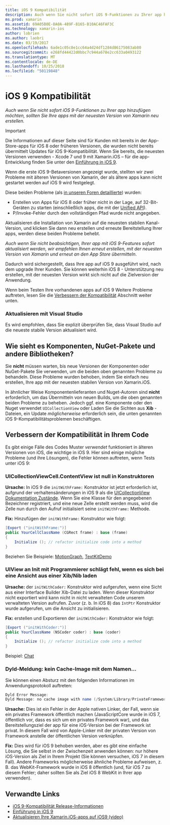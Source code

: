 ```yaml
---
title: iOS 9 Kompatibilität
description: Auch wenn Sie nicht sofort iOS 9-Funktionen zu Ihrer app hinzufügen möchten, sollten Sie Ihre apps mit der neuesten Version von Xamarin neu erstellen.
ms.prod: xamarin
ms.assetid: 69A05B0E-8A0A-489F-8165-B10AC46FAF3C
ms.technology: xamarin-ios
author: lobrien
ms.author: laobri
ms.date: 03/19/2017
ms.openlocfilehash: 6ade1c05c8e1cc64a4d24df1284d86175083ab80
ms.sourcegitcommit: e268fd44422d0bbc7c944a678e2cc633a0493122
ms.translationtype: MT
ms.contentlocale: de-DE
ms.lasthandoff: 10/25/2018
ms.locfileid: "50119848"
---
```

# <a name="ios-9-compatibility"></a>iOS 9 Kompatibilität

_Auch wenn Sie nicht sofort iOS 9-Funktionen zu Ihrer app hinzufügen möchten, sollten Sie Ihre apps mit der neuesten Version von Xamarin neu erstellen._

> [!IMPORTANT]
> Die Informationen auf dieser Seite sind für Kunden mit bereits in der App-Store-apps für iOS 8 oder früheren Versionen, die wurden nicht bereits übermittelt Updates für iOS 9-Kompatibilität. Wenn Sie bereits, die neuesten Versionen verwenden - Xcode 7 und 9 mit Xamarin.iOS – für die app-Entwicklung finden Sie unter den [Einführung in iOS 9](~/ios/platform/introduction-to-ios9/index.md).

Wenn die erste iOS 9-Betaversionen angezeigt wurde, stellten wir zwei Probleme mit älteren Versionen von Xamarin, der als ältere apps kann nicht gestartet werden auf iOS 9 wird festgelegt.

Diese beiden Probleme (als [in unseren Foren detaillierte](http://forums.xamarin.com/discussion/comment/131529/#Comment_131529)) wurden:

- Erstellen von Apps für iOS 8 oder früher nicht in der Lage, auf 32-Bit-Geräten zu starten (einschließlich apps, die mit der [Unified API](~/cross-platform/macios/unified/index.md)).
- P/Invoke-Fehler durch den vollständigen Pfad wurde nicht angegeben.

Aktualisieren die Installation von Xamarin auf die neuesten stabilen Kanal-Version, und klicken Sie dann neu erstellen und erneute Bereitstellung Ihrer apps, werden diese beiden Probleme behebt.

_Auch wenn Sie nicht beabsichtigen, Ihrer app mit iOS 9-Features sofort aktualisiert werden, wir empfehlen Ihnen erneut erstellen, mit der neuesten Version von Xamarin und erneut an den App Store übermitteln_.



Dadurch wird sichergestellt, dass Ihre app auf iOS 9 ausgeführt wird, nach dem upgrade Ihrer Kunden.
Sie können weiterhin iOS 8 - Unterstützung neu erstellen, mit der neuesten Version wirkt sich nicht auf die Zielversion der Anwendung.

Wenn beim Testen Ihre vorhandenen apps auf iOS 9 Weitere Probleme auftreten, lesen Sie die [Verbessern der Kompatibilität](#compat) Abschnitt weiter unten.


### <a name="updating-with-visual-studio"></a>Aktualisieren mit Visual Studio

Es wird empfohlen, dass Sie explizit überprüfen Sie, dass Visual Studio auf die neueste stabile Version aktualisiert wird.

## <a name="what-about-components-nugets-and-other-libraries"></a>Wie sieht es Komponenten, NuGet-Pakete und andere Bibliotheken?

Sie **nicht** müssen warten, bis neue Versionen der Komponenten oder NuGet-Pakete Sie verwenden, um die beiden oben genannten Probleme zu behandeln.
Diese Probleme wurden behoben, indem Sie einfach neu erstellen, Ihre app mit der neuesten stabilen Version von Xamarin.iOS.

In ähnlicher Weise Komponentenlieferanten und Nuget-Autoren sind **nicht** erforderlich, um das Übermitteln von neuen Builds, um die oben genannten beiden Probleme zu beheben. Jedoch ggf. eine Komponente oder den Nuget verwendet `UICollectionView` oder Laden Sie die Sichten aus **Xib** -Dateien, ein Update *möglicherweise* erforderlich sein, die unten genannten iOS 9-Kompatibilitätsproblemen beschäftigen.


<a name="compat" />

## <a name="improving-compatibility-in-your-code"></a>Verbessern der Kompatibilität in Ihrem Code

Es gibt einige Fälle des Codes Muster *verwendet* funktioniert in älteren Versionen von iOS, die wichtige in iOS 9. Hier sind einige mögliche Probleme (und ihre Lösungen), die Fehler können auftreten, wenn Tests unter iOS 9:

### <a name="uicollectionviewcellcontentview-is-null-in-constructors"></a>UICollectionViewCell.ContentView ist null in Konstruktoren

**Ursache:** In iOS 9 die `initWithFrame:` Konstruktor ist jetzt erforderlich ist, aufgrund der verhaltensänderungen in iOS 9 als die [UICollectionView Dokumentation Zustände](https://developer.apple.com/library/ios/documentation/UIKit/Reference/UICollectionView_class/#//apple_ref/occ/instm/UICollectionView/dequeueReusableCellWithReuseIdentifier:forIndexPath). Wenn Sie eine Klasse für den angegebenen Bezeichner registriert, und eine neue Zelle erstellt werden muss, wird die Zelle nun durch den Aufruf initialisiert seine `initWithFrame:` Methode.

**Fix:** Hinzufügen der `initWithFrame:` Konstruktor wie folgt:

```csharp
[Export ("initWithFrame:")]
public YourCellClassName (CGRect frame) : base (frame)
{
    Initialize (); // refactor initialize code into a method
}
```

Beziehen Sie Beispiele: [MotionGraph](https://github.com/xamarin/monotouch-samples/commit/3c1b7a4170c001e7290db9babb2b7a6dddeb8bcb), [TextKitDemo](https://github.com/xamarin/monotouch-samples/commit/23ea01b37326963b5ebf68bbcc1edd51c66a28d6)



### <a name="uiview-fails-to-init-with-coder-when-loading-a-view-from-a-xibnib"></a>UIView an Init mit Programmierer schlägt fehl, wenn es sich bei eine Ansicht aus einer Xib/Nib laden

**Ursache:** der `initWithCoder:` Konstruktor wird aufgerufen, wenn eine Sicht aus einer Interface Builder Xib-Datei zu laden. Wenn dieser Konstruktor nicht exportiert wird kann nicht in nicht verwalteten Code unserem verwalteten Version aufrufen. Zuvor (z. b. In iOS 8) das `IntPtr` Konstruktor wurde aufgerufen, um die Ansicht zu initialisieren.

**Fix:** erstellen und Exportieren der `initWithCoder:` Konstruktor wie folgt:

```csharp
[Export ("initWithCoder:")]
public YourClassName (NSCoder coder) : base (coder)
{
    Initialize (); // refactor initialize code into a method
}
```

Beispiel: [Chat](https://github.com/xamarin/monotouch-samples/commit/7b81138d52e5f3f1aa3769fcb08f46122e9b6a88)


### <a name="dyld-message-no-cache-image-with-name"></a>Dyld-Meldung: kein Cache-Image mit dem Namen...

Sie können einen Absturz mit den folgenden Informationen im Anwendungsprotokoll auftreten:

```csharp
Dyld Error Message:
Dyld Message: no cache image with name (/System/Library/PrivateFrameworks/JavaScriptCore.framework/JavaScriptCore)
```

**Ursache:** Dies ist ein Fehler in der Apple nativen Linker, der Fall, wenn sie ein privates Framework öffentlich machen (JavaScriptCore wurde in iOS 7, öffentlich vor, dass es sich um ein privates Framework war), und das Bereitstellungsziel der app für eine iOS-Version bei der Framework ist privat. In diesem Fall wird von Apple-Linker mit der privaten Version von Framework anstelle der öffentlichen Version verknüpfen.

**Fix:** Dies wird für iOS 9 behoben werden, aber es gibt eine einfache Lösung, die Sie selbst in der Zwischenzeit anwenden können: nur höhere iOS-Version als Ziel in Ihrem Projekt (Sie können versuchen, iOS 7 in diesem Fall). Andere Frameworks möglicherweise ähnliche Probleme aufweisen, z. B. das WebKit-Framework wurde in iOS 8 öffentlich (und, für iOS 7 zu diesem Fehler; daher sollten Sie als Ziel iOS 8 WebKit in Ihrer app verwenden).



## <a name="related-links"></a>Verwandte Links

- [iOS 9-Kompatibilität Release-Informationen](https://releases.xamarin.com/ios-hotfix-for-ios-9-preview-xcode-6/)
- [Einführung in iOS 9](~/ios/platform/introduction-to-ios9/index.md)
- [Aktualisieren Ihre Xamarin.iOS-apps auf iOS9 (video)](https://university.xamarin.com/lightninglectures/Updating-your-XamariniOS-apps-to-iOS9)

